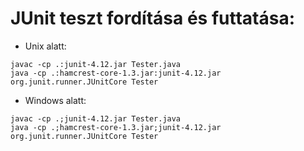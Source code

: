 # JUnit teszt fordítása és futtatása:

* Unix alatt:
```
javac -cp .:junit-4.12.jar Tester.java
java -cp .:hamcrest-core-1.3.jar:junit-4.12.jar org.junit.runner.JUnitCore Tester
```


* Windows alatt:
```
javac -cp .;junit-4.12.jar Tester.java
java -cp .;hamcrest-core-1.3.jar;junit-4.12.jar org.junit.runner.JUnitCore Tester
```

